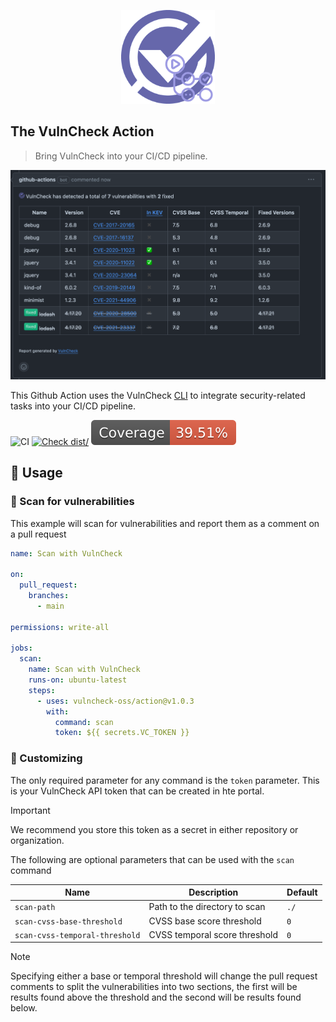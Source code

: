 <p align="center">
  <img src="/logo-action.png" alt="VulnCheck Logo" width="150" />
</p>

## The VulnCheck Action

> Bring VulnCheck into your CI/CD pipeline.

<p align="center">
  <img src="/demo-pr-comment.png" />
</p>

This Github Action uses the VulnCheck
[CLI](https://github.com/vulncheck-oss/cli) to integrate security-related tasks
into your CI/CD pipeline.

![CI](https://github.com/vulncheck-oss/action/actions/workflows/ci.yml/badge.svg)
[![Check dist/](https://github.com/vulncheck-oss/action/actions/workflows/check-dist.yml/badge.svg)](https://github.com/vulncheck-oss/action/actions/workflows/check-dist.yml)
[![Coverage](./badges/coverage.svg)](./badges/coverage.svg)

## 🤸 Usage

### 🔏 Scan for vulnerabilities

This example will scan for vulnerabilities and report them as a comment on a
pull request

```yaml
name: Scan with VulnCheck

on:
  pull_request:
    branches:
      - main

permissions: write-all

jobs:
  scan:
    name: Scan with VulnCheck
    runs-on: ubuntu-latest
    steps:
      - uses: vulncheck-oss/action@v1.0.3
        with:
          command: scan
          token: ${{ secrets.VC_TOKEN }}
```

### 💅 Customizing

The only required parameter for any command is the `token` parameter. This is your VulnCheck API token that can be created in hte portal. 

> [!Important] 
> 
> We recommend you store this token as a secret in either repository or organization.

The following are optional parameters that can be used with the `scan` command

| Name | Description | Default |
| ---- | ----------- | ------- |
| `scan-path` | Path to the directory to scan | `./` |
| `scan-cvss-base-threshold` | CVSS base score threshold | `0` |
| `scan-cvss-temporal-threshold` | CVSS temporal score threshold | `0` |


> [!Note]
> 
> Specifying either a base or temporal threshold will change the pull request comments to split the vulnerabilities into two sections, the first will be results found above the threshold and the second will be results found below.
